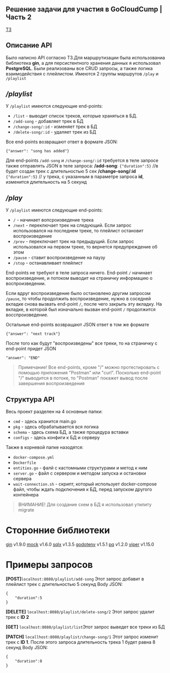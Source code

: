 ## Решение задачи для участия в GoCloudCump | Часть 2

[ТЗ](https://github.com/gocloudcamp/test-assignment)
## Описание API
Было написно API согласно ТЗ.Для маршрутизации была использованиа библиотека **gin**, а для персистентного хранения данных я использовал **PostgreSQL**. Были реализованы все CRUD запросы, а также логика взаимодействия с плейлистом. Имеются 2 группы маршрутов ```/play``` и ```/playlist```

## _/playlist_
У ```/playlist``` имеются следующие end-points:
- ```/list``` - выводит список треков, которые храняться в БД.
- ```/add-song``` - добавляет трек в БД
- ```/change-song/:id``` - изменяет трек в БД
- ```/delete-song/:id``` - удаляет трек из БД

Все end-points возвращают ответ в формате JSON:
```
{"answer": "song has added"}
```
Для end-points ```/add-song``` и ```/change-song/:id``` требуется в теле запросе также отправлять JSON в теле запроса:
**/add-song**: ```{"duration":5}``` //в будет создан трек с длительностью 5 сек
**/change-song/:id**  ```{"duration":5}``` // у трека, с указанным в параметре запроса **id**, изменится длительность на 5 секунд 

## _/play_
У ```/playlist``` имеются следующие end-points:
- ```/``` - начинает вопсроизведение трека
- ```/next``` - переключает трек на следующий. Если запрос использовался на последнем треке, то плейлист остановит воспроизведение 
- ```/prev``` - переключает трек на предыдущий. Если запрос использовался на первом треке, то вернется предупреждение об этом
- ```/pause``` - ставит воспроизведение на паузу
- ```/stop``` - останавливает плейлист

End-points не требуют в теле запроса ничего. End-point ```/``` начинает воспроизведение, и потоком выводит на страничку информацию о воспроизведении. 

Если вдруг воспроизведение было остановлено другим запросом ```/pause```, то чтобы продолжить воспроизведение, нужно в соседней вкладке снова вызвать end-point ```/```, после чего закрыть эту вкладку. На вкладке, в которой был изначально вызван end-point ```/``` продолжится восспроизведение.

Остальные end-points возвращают JSON ответ в том же формате
```
{"answer": "next track"}
```
После того как будут "воспроизведены" все треки, то на страничку с end-point придет JSON 
```
"answer": "END"
```

>Примечание! 
Все end-points, кроме "/" можно протестировать с помощью приложения "Postman" или "curl". Посколько end-point "/" выводится в потоке, то "Postman" покажет вывод после завершения воспроизведения
>
## Структура API

Весь проект разделен на 4 основные папки:
- ```cmd``` - здесь хранится main.go
- ```pkg``` - здесь обрабатывается вся логика
- ```schema``` - здесь схема БД, а также процедура вставки
- ```configs``` - здесь конфиги к БД и серверу

Также в корневой папке назодятся:
- ```docker-compose.yml```
- ```Dockerfile```
- ```entities.go``` - фалй с кастомными структурами и метод к ним
- ```server.go``` - файл с сервером и методом запуска и остановки сервера
- ```wait-connection.sh``` - скрипт, который использует docker-compose файл, чтобы ждать подключения к БД, перед запуском другого контейнера 

>ВНИМАНИЕ! Для создание схем в БД я использовал утилиту migrate
>

# Сторонние библиотеки
[gin](https://github.com/gin-gonic/gin) v1.9.0
[mock](github.com/golang/mock) v1.6.0
[sqlx](github.com/jmoiron/sqlx) v1.3.5
[godotenv](github.com/joho/godotenv) v1.5.1
[pq](github.com/lib/pq) v1.2.0
[viper](github.com/spf13/viper) v1.15.0

# Примеры запросов
**[POST]**```localhost:8080/playlist/add-song``` Этот запрос добавит в плейлист трек с длительностью 5 секунд
Body JSON:
```
{
	"duration":5
}
``` 

**[DELETE]** ```localhost:8080/playlist/delete-song/2``` Этот запрос удалит трек с **ID 2**

**[GET]** ```localhost:8080/playlist/list```Этот запрос выведет все треки из БД

**[PATCH]** ```locallhost:8080/playlist/change-song/1``` Этот запрос изменит трек с **ID 1**. После этого запроса длительность трека 1 будет равна 8 секунд
Body JSON:
```
{
	"duration":8
}
```
